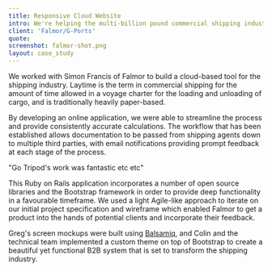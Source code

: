 ```yaml
---
title: Responsive Cloud Website
intro: We're helping the multi-billion pound commercial shipping industry go paperless with the Falmor Laytime Cloud, a responsive B2B solution to bring consistency and fluidity to a rapidly modernising arena.
client: 'Falmor/G-Ports'
quote:
screenshot: falmor-shot.png
layout: case_study
---
```


We worked with Simon Francis of Falmor to build a cloud-based tool for the shipping industry. Laytime is the term in commercial shipping for the amount of time allowed in a voyage charter for the loading and unloading of cargo, and is traditionally heavily paper-based.

By developing an online application, we were able to streamline the process and provide consistently accurate calculations. The workflow that has been established allows documentation to be passed from shipping agents down to multiple third parties, with email notifications providing prompt feedback at each stage of the process.

"Go Tripod's work was fantastic etc etc"

This Ruby on Rails application incorporates a number of open source libraries and the Bootstrap framework in order to provide deep functionality in a favourable timeframe. We used a light Agile-like approach to iterate on our initial project specification and wireframe which enabled Falmor to get a product into the hands of potential clients and incorporate their feedback.

Greg's screen mockups were built using [Balsamiq](https://balsamiq.com/), and Colin and the technical team implemented a custom theme on top of Bootstrap to create a beautiful yet functional B2B system that is set to transform the shipping industry.
